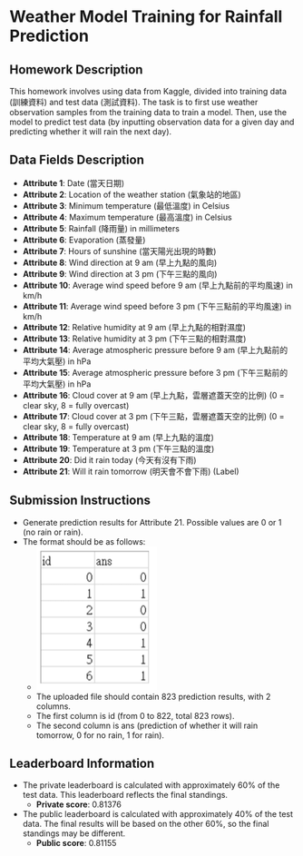 # Weather Model Training for Rainfall Prediction

## Homework Description
This homework involves using data from Kaggle, divided into training data (訓練資料) and test data (測試資料). The task is to first use weather observation samples from the training data to train a model. Then, use the model to predict test data (by inputting observation data for a given day and predicting whether it will rain the next day).

## Data Fields Description
- **Attribute 1**: Date (當天日期)
- **Attribute 2**: Location of the weather station (氣象站的地區)
- **Attribute 3**: Minimum temperature (最低溫度) in Celsius
- **Attribute 4**: Maximum temperature (最高溫度) in Celsius
- **Attribute 5**: Rainfall (降雨量) in millimeters
- **Attribute 6**: Evaporation (蒸發量)
- **Attribute 7**: Hours of sunshine (當天陽光出現的時數)
- **Attribute 8**: Wind direction at 9 am (早上九點的風向)
- **Attribute 9**: Wind direction at 3 pm (下午三點的風向)
- **Attribute 10**: Average wind speed before 9 am (早上九點前的平均風速) in km/h
- **Attribute 11**: Average wind speed before 3 pm (下午三點前的平均風速) in km/h
- **Attribute 12**: Relative humidity at 9 am (早上九點的相對濕度)
- **Attribute 13**: Relative humidity at 3 pm (下午三點的相對濕度)
- **Attribute 14**: Average atmospheric pressure before 9 am (早上九點前的平均大氣壓) in hPa
- **Attribute 15**: Average atmospheric pressure before 3 pm (下午三點前的平均大氣壓) in hPa
- **Attribute 16**: Cloud cover at 9 am (早上九點，雲層遮蓋天空的比例) (0 = clear sky, 8 = fully overcast)
- **Attribute 17**: Cloud cover at 3 pm (下午三點，雲層遮蓋天空的比例) (0 = clear sky, 8 = fully overcast)
- **Attribute 18**: Temperature at 9 am (早上九點的溫度)
- **Attribute 19**: Temperature at 3 pm (下午三點的溫度)
- **Attribute 20**: Did it rain today (今天有沒有下雨)
- **Attribute 21**: Will it rain tomorrow (明天會不會下雨) (Label)

## Submission Instructions
- Generate prediction results for Attribute 21. Possible values are 0 or 1 (no rain or rain).
- The format should be as follows:
    - ![alt text](image.png)
    - The uploaded file should contain 823 prediction results, with 2 columns.
    - The first column is id (from 0 to 822, total 823 rows).
    - The second column is ans (prediction of whether it will rain tomorrow, 0 for no rain, 1 for rain).

## Leaderboard Information
- The private leaderboard is calculated with approximately 60% of the test data. This leaderboard reflects the final standings.
  - **Private score**: 0.81376
- The public leaderboard is calculated with approximately 40% of the test data. The final results will be based on the other 60%, so the final standings may be different.
  - **Public score**: 0.81155

